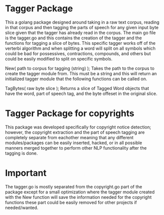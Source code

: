 # Tagger Package
This a golang package designed around taking in a raw text corpus, reading
in that corpus and then tagging the parts of speech for any given input
byte slice given that the tagger has already read in the corpus. The main
go file is the tagger.go and this contains the creation of the tagger
and the functions for tagging a slice of bytes. This specific tagger works
off of the verterbi algorithm and when splitting a word will split on all
symbols which could be bad for possessives, contractions, compounds, and others
but could be easily modified to split on specific symbols.

New( path to corpus for tagging (string) );
	Takes the path to the corpus to create the tagger module from. This
	must be a string and this will return an initialized tagger module
	that the following functions can be called on.

TagBytes( raw byte slice );
	Returns a slice of Tagged Word objects that have the word, part of
	speech tag, and the byte offeset in the original slice.


# Tagger Package for copyrights
This package was developed specifically for copyright notice detection;
 however, the copyright extraction and the part of speech tagging are completely
 separate from eachother meaning that any different modules/packages can
 be easily inserted, hacked, or in all possible manners merged together
 to perform other NLP functionality after the tagging is done.

# Important
The tagger.go is mostly separated from the copyright.go part of the package
except for a small optimization where the tagger module created with the
New function will save the information needed for the copyright functions
these part could be easily removed for other projects if needed/wanted.



